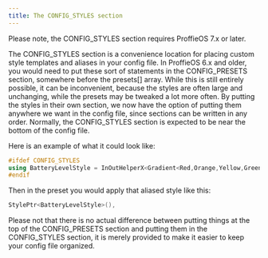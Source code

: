 ```yaml
---
title: The CONFIG_STYLES section
---
```


Please note, the CONFIG_STYLES section requires ProffieOS 7.x or later.

The CONFIG_STYLES section is a convenience location for placing custom style templates and aliases in your config file. In ProffieOS 6.x and older, you would need to put these sort of statements in the CONFIG_PRESETS section, somewhere before the presets[] array. While this is still entirely possible, it can be inconvenient, because the styles are often large and unchanging, while the presets may be tweaked a lot more often. By putting the styles in their own section, we now have the option of putting them anywhere we want in the config file, since sections can be written in any order. Normally, the CONFIG_STYLES section is expected to be near the bottom of the config file.

Here is an example of what it could look like:
```cpp
#ifdef CONFIG_STYLES
using BatteryLevelStyle = InOutHelperX<Gradient<Red,Orange,Yellow,Green,Green,Green,Green>,BatteryLevel>;
#endif
```
Then in the preset you would apply that aliased style like this:
```cpp
StylePtr<BatteryLevelStyle>(),
```


Please not that there is no actual difference between putting things at the top of the CONFIG_PRESETS section and putting them in the CONFIG_STYLES section, it is merely provided to make it easier to keep your config file organized.
